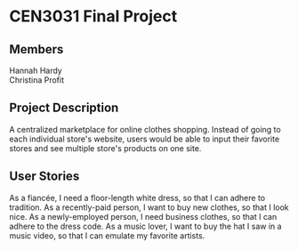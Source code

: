# CEN3031 Final Project
## Members
Hannah Hardy  
Christina Profit  
## Project Description
A centralized marketplace for online clothes shopping. Instead of going to each individual store's website, users would be able to input their favorite stores and see multiple store's products on one site.  
## User Stories
As a fiancée, I need a floor-length white dress, so that I can adhere to tradition. 
As a recently-paid person, I want to buy new clothes, so that I look nice. 
As a newly-employed person, I need business clothes, so that I can adhere to the dress code. 
As a music lover, I want to buy the hat I saw in a music video, so that I can emulate my favorite artists. 
